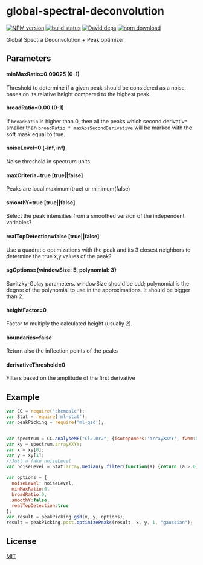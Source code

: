 # global-spectral-deconvolution

[![NPM version][npm-image]][npm-url]
[![build status][travis-image]][travis-url]
[![David deps][david-image]][david-url]
[![npm download][download-image]][download-url]

Global Spectra Deconvolution + Peak optimizer

## Parameters

#### minMaxRatio=0.00025 (0-1)
Threshold to determine if a given peak should be considered as a noise, bases on its relative height compared to the highest peak.

#### broadRatio=0.00  (0-1)
If `broadRatio` is higher than 0, then all the peaks which second derivative smaller than `broadRatio * maxAbsSecondDerivative` will be marked with the soft mask equal to true.

#### noiseLevel=0 (-inf, inf)
Noise threshold in spectrum units

#### maxCriteria=true  [true||false]
Peaks are local maximum(true) or minimum(false)

#### smoothY=true [true||false]
Select the peak intensities from a smoothed version of the independent variables?

#### realTopDetection=false [true||false]
Use a quadratic optimizations with the peak and its 3 closest neighbors to determine the true x,y values of the peak?

#### sgOptions={windowSize: 5, polynomial: 3}
Savitzky-Golay parameters. windowSize should be odd; polynomial is the degree of the polynomial to use in the approximations. It should be bigger than 2.

#### heightFactor=0
Factor to multiply the calculated height (usually 2).

#### boundaries=false
Return also the inflection points of the peaks

#### derivativeThreshold=0
Filters based on the amplitude of the first derivative

## Example
```js
var CC = require('chemcalc');
var Stat = require('ml-stat');
var peakPicking = require('ml-gsd');


var spectrum = CC.analyseMF("Cl2.Br2", {isotopomers:'arrayXXYY', fwhm:0.01, gaussianWidth: 11});
var xy = spectrum.arrayXXYY;
var x = xy[0];
var y = xy[1];
//Just a fake noiseLevel
var noiseLevel = Stat.array.median(y.filter(function(a) {return (a > 0)})) * 3;

var options = {
  noiseLevel: noiseLevel,
  minMaxRatio:0,
  broadRatio:0,
  smoothY:false,
  realTopDetection:true
};
var result = peakPicking.gsd(x, y, options);
result = peakPicking.post.optimizePeaks(result, x, y, 1, "gaussian");
```

## License

[MIT](./LICENSE)

[npm-image]: https://img.shields.io/npm/v/ml-gsd.svg?style=flat-square
[npm-url]: https://npmjs.org/package/ml-gsd
[travis-image]: https://img.shields.io/travis/mljs/global-spectral-deconvolution/master.svg?style=flat-square
[travis-url]: https://travis-ci.org/mljs/global-spectral-deconvolution
[david-image]: https://img.shields.io/david/mljs/global-spectral-deconvolution.svg?style=flat-square
[david-url]: https://david-dm.org/mljs/global-spectral-deconvolution
[download-image]: https://img.shields.io/npm/dm/ml-gsd.svg?style=flat-square
[download-url]: https://npmjs.org/package/ml-gsd
